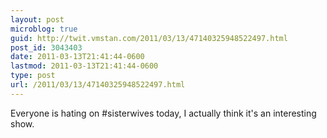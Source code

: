 ```yaml
---
layout: post
microblog: true
guid: http://twit.vmstan.com/2011/03/13/47140325948522497.html
post_id: 3043403
date: 2011-03-13T21:41:44-0600
lastmod: 2011-03-13T21:41:44-0600
type: post
url: /2011/03/13/47140325948522497.html
---
```

Everyone is hating on #sisterwives today, I actually think it's an interesting show.
